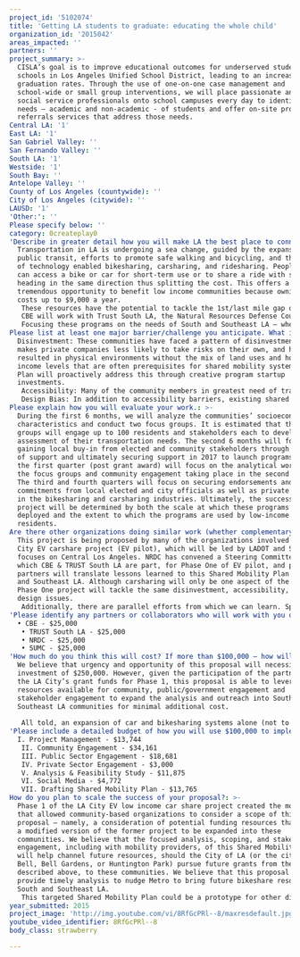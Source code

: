 ```yaml
---
project_id: '5102074'
title: 'Getting LA students to graduate: educating the whole child'
organization_id: '2015042'
areas_impacted: ''
partners: ''
project_summary: >-
  CISLA’s goal is to improve educational outcomes for underserved students at 12
  schools in Los Angeles Unified School District, leading to an increase in
  graduation rates. Through the use of one-on-one case management and
  school-wide or small group interventions, we will place passionate and trained
  social service professionals onto school campuses every day to identify the
  needs – academic and non-academic - of students and offer on-site programs and
  referrals services that address those needs.
Central LA: '1'
East LA: '1'
San Gabriel Valley: ''
San Fernando Valley: ''
South LA: '1'
Westside: '1'
South Bay: ''
Antelope Valley: ''
County of Los Angeles (countywide): ''
City of Los Angeles (citywide): ''
LAUSD: '1'
'Other:': ''
Please specify below: ''
category: 0createplay0
'Describe in greater detail how you will make LA the best place to connect:': >-
  Transportation in LA is undergoing a sea change, guided by the expansion of
  public transit, efforts to promote safe walking and bicycling, and the growth
  of technology enabled bikesharing, carsharing, and ridesharing. People today
  can access a bike or car for short-term use or to share a ride with someone
  heading in the same direction thus splitting the cost. This offers a
  tremendous opportunity to benefit low income communities because owning a car
  costs up to $9,000 a year. 
   These resources have the potential to tackle the 1st/last mile gap of public transit, lower the need to purchase a vehicle, and reduce air pollution from vehicles. They could also lower the need to build unnecessary parking spaces, reducing construction costs and increasing the stock of affordable housing. However, figuring out how to tailor these services to low income communities has not received sufficient attention. Given the large number of LA’s neighborhoods that were deemed “disadvantaged communities” by the California Environmental Protection Agency, due in large part to socioeconomic factors and exposure to air pollution, this proposal seeks to create a shared mobility ecosystem model that could guide private and public efforts in this arena.
   CBE will work with Trust South LA, the Natural Resources Defense Council (NRDC) and the Shared Use Mobility Center (SUMC) to build on the momentum of recent developments in shared mobility – namely the City of LA’s launch of low income electric carsharing in central LA low income neighborhoods and LA Metro’s launch of bikesharing in Downtown LA. 
   Focusing these programs on the needs of South and Southeast LA – where median incomes are well below the county’s median – can improve residents’ quality of life with affordable on-demand access to cars and bikes, filling in gaps in the transit network and drastically reducing the need to own a car to be able to live and work. We will lead a participatory planning process to identify the range of residents’ transportation needs that could be met through a mix of bikesharing, carsharing, and ridesharing that can leverage the growing public transit network. Their input will be captured through community focus groups in a customized plan, which we will pitch to local government and transportation officials as well as private providers to develop a competitive public-private implementation proposal to state and other funding. This model can be then expanded to more communities in LA.
Please list at least one major barrier/challenge you anticipate. What is your strategy for overcoming these obstacles?: >-
  Disinvestment: These communities have faced a pattern of disinvestment that
  makes private companies less likely to take risks on their own, and has
  resulted in physical environments without the mix of land uses and household
  income levels that are often prerequisites for shared mobility systems. This
  Plan will proactively address this through creative program startup
  investments.
   Accessibility: Many of the community members in greatest need of transportation solutions also face the most significant barriers to accessing them, whether barriers of language, physical disability, internet access, or banking. This Plan will address these barriers in the program design using popular education methods to meet the community where it is in terms of language, availability, skills, and resources.
   Design Bias: In addition to accessibility barriers, existing shared mobility systems are tailored to attract above-median income clientele. We will work to create a design that is affordable and useful
Please explain how you will evaluate your work.: >-
  During the first 6 months, we will analyze the communities’ socioeconomic
  characteristics and conduct two focus groups. It is estimated that the focus
  groups will engage up to 100 residents and stakeholders each to develop an
  assessment of their transportation needs. The second 6 months will focus on
  gaining local buy-in from elected and community stakeholders through letters
  of support and ultimately securing support in 2017 to launch programs. Thus,
  the first quarter (post grant award) will focus on the analytical work with
  the focus groups and community engagement taking place in the second quarter.
  The third and fourth quarters will focus on securing endorsements and funding
  commitments from local elected and city officials as well as private providers
  in the bikesharing and carsharing industries. Ultimately, the success of this
  project will be determined by both the scale at which these programs are
  deployed and the extent to which the programs are used by low-income
  residents.
Are there other organizations doing similar work (whether complementary or competitive)? What is unique about your proposed approach?: >-
  This project is being proposed by many of the organizations involved in the LA
  City EV carshare project (EV pilot), which will be led by LADOT and SUMC and
  focuses on Central Los Angeles. NRDC has convened a Steering Committee, of
  which CBE & TRUST South LA are part, for Phase One of EV pilot, and project
  partners will translate lessons learned to this Shared Mobility Plan for South
  and Southeast LA. Although carsharing will only be one aspect of the Plan, the
  Phase One project will tackle the same disinvestment, accessibility, and
  design issues.
   Additionally, there are parallel efforts from which we can learn. Specifically, there is an effort in the central valley focused on bringing ridesharing and vanpooling solutions to farmworkers and farmworker communities so that they can get to and from work, clinics, and school. The SUMC project lead has hands on experience managing the Buffalo carshare operation that provided shared cars to low income residents of this upstate New York community. Finally, the LA County Bike Coalition has worked with the cities of Bell, Bell Gardens, and Huntington Park to pursue California Active Transportation funding to develop a south LA county bike masterplan, which will lay the groundwork for bikeshare expansion. Our proposal aligns the best of these projects and planning efforts to develop a shared mobility ecosystem that meets the unique needs of these communities and then pursue a mix of public and private resources to expand these innovative transportation solutions into our communities.
'Please identify any partners or collaborators who will work with you on this project. How much of the $100,000 grant award will each partner receive?': |-
  • CBE - $25,000
   • TRUST South LA - $25,000
   • NRDC - $25,000
   • SUMC - $25,000
'How much do you think this will cost? If more than $100,000 – how will you cover the additional costs?': >-
  We believe that urgency and opportunity of this proposal will necessitate an
  investment of $250,000. However, given the participation of the partners in
  the LA City’s grant funds for Phase 1, this proposal is able to leverage the
  resources available for community, public/government engagement and
  stakeholder engagement to expand the analysis and outreach into South and
  Southeast LA communities for minimal additional cost. 
   
   All told, an expansion of car and bikesharing systems alone (not to mention ridesourcing and car/vanpooling) could mean anywhere from a $3 – 10 Million initial investment in these communities, and the Shared Mobility Plan would be the first step towards advocating for these investment of these resources in South and Southeast LA. A solid plan that comes from the community will be critical to securing public resources and inducing private investment.
'Please include a detailed budget of how you will use $100,000 to implement this project.': |-
  I. Project Management - $13,744
   II. Community Engagement - $34,161
   III. Public Sector Engagement - $18,681
   IV. Private Sector Engagement - $3,000
   V. Analysis & Feasibility Study - $11,875
   VI. Social Media - $4,772
   VII. Drafting Shared Mobility Plan - $13,765
How do you plan to scale the success of your proposal?: >-
  Phase 1 of the LA City EV low income car share project created the momentum
  that allowed community-based organizations to consider a scope of this
  proposal – namely, a consideration of potential funding resources that’d allow
  a modified version of the former project to be expanded into these
  communities. We believe that the focused analysis, scoping, and stakeholder
  engagement, including with mobility providers, of this Shared Mobility Plan
  will help channel future resources, should the City of LA (or the cities of
  Bell, Bell Gardens, or Huntington Park) pursue future grants from the sources
  described above, to these communities. We believe that this proposal will
  provide timely analysis to nudge Metro to bring future bikeshare resources to
  South and Southeast LA. 
   This targeted Shared Mobility Plan could be a prototype for other disadvantaged communities in Southern California, from East LA to Long Beach to Inglewood and parts of the San Fernando Valley. All of these communities deserve to be part of the shift towards affordable shared mobility solutions, and this Plan will be a prototype for how to get there.
year_submitted: 2015
project_image: 'http://img.youtube.com/vi/8RfGcPRl--8/maxresdefault.jpg'
youtube_video_identifier: 8RfGcPRl--8
body_class: strawberry

---
```

